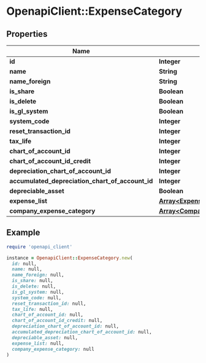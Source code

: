 # OpenapiClient::ExpenseCategory

## Properties

| Name | Type | Description | Notes |
| ---- | ---- | ----------- | ----- |
| **id** | **Integer** |  | [optional] |
| **name** | **String** |  |  |
| **name_foreign** | **String** |  | [optional] |
| **is_share** | **Boolean** |  | [optional] |
| **is_delete** | **Boolean** |  | [optional] |
| **is_gl_system** | **Boolean** |  | [optional] |
| **system_code** | **Integer** |  | [optional] |
| **reset_transaction_id** | **Integer** |  | [optional] |
| **tax_life** | **Integer** |  | [optional] |
| **chart_of_account_id** | **Integer** |  | [optional] |
| **chart_of_account_id_credit** | **Integer** |  | [optional] |
| **depreciation_chart_of_account_id** | **Integer** |  | [optional] |
| **accumulated_depreciation_chart_of_account_id** | **Integer** |  | [optional] |
| **depreciable_asset** | **Boolean** |  | [optional] |
| **expense_list** | [**Array&lt;ExpenseList&gt;**](ExpenseList.md) |  | [optional] |
| **company_expense_category** | [**Array&lt;CompanyExpenseCategory&gt;**](CompanyExpenseCategory.md) |  | [optional] |

## Example

```ruby
require 'openapi_client'

instance = OpenapiClient::ExpenseCategory.new(
  id: null,
  name: null,
  name_foreign: null,
  is_share: null,
  is_delete: null,
  is_gl_system: null,
  system_code: null,
  reset_transaction_id: null,
  tax_life: null,
  chart_of_account_id: null,
  chart_of_account_id_credit: null,
  depreciation_chart_of_account_id: null,
  accumulated_depreciation_chart_of_account_id: null,
  depreciable_asset: null,
  expense_list: null,
  company_expense_category: null
)
```

